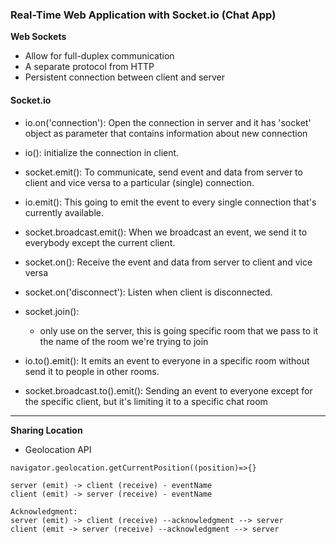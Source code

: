 ### Real-Time Web Application with Socket.io (Chat App)

**Web Sockets**

- Allow for full-duplex communication
- A separate protocol from HTTP
- Persistent connection between client and server

#### Socket.io

- io.on('connection'): Open the connection in server and it has 'socket' object as parameter that contains information about new connection

- io(): initialize the connection in client.

- socket.emit(): To communicate, send event and data from server to client and vice versa to a particular (single) connection.

- io.emit(): This going to emit the event to every single connection that's currently available.

- socket.broadcast.emit(): When we broadcast an event, we send it to everybody except the current client.

- socket.on(): Receive the event and data from server to client and vice versa

- socket.on('disconnect'): Listen when client is disconnected.

- socket.join():

  - only use on the server, this is going specific room that we pass to it the name of the room we're trying to join

- io.to().emit(): It emits an event to everyone in a specific room without send it to people in other rooms.

- socket.broadcast.to().emit(): Sending an event to everyone except for the specific client, but it's limiting it to a specific chat room

---

**Sharing Location**

- Geolocation API

`navigator.geolocation.getCurrentPosition((position)=>{}`

```
server (emit) -> client (receive) - eventName
client (emit) -> server (receive) - eventName

Acknowledgment:
server (emit) -> client (receive) --acknowledgment --> server
client (emit -> server (receive) --acknowledgment --> server
```
